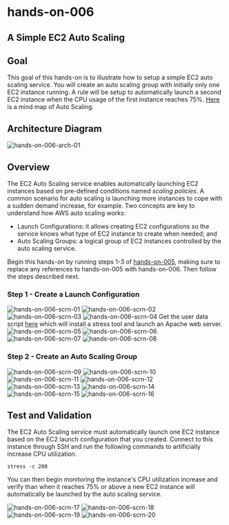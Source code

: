 # hands-on-006

## A Simple EC2 Auto Scaling


## Goal

This goal of this hands-on is to illustrate how to setup a simple EC2 auto scaling service. You will create an auto scaling group with initially only one EC2 instance running. A rule will be setup to automatically launch a second EC2 instance when the CPU usage of the first instance reaches 75%. [Here](../images/auto-scaling.png) is a mind map of Auto Scaling. 

## Architecture Diagram
![hands-on-006-arch-01](images/hands-on-006-arch-01.png)

## Overview
The EC2 Auto Scaling service enables automatically launching EC2 instances based on pre-defined conditions named *scaling policies*. A common scenario for auto scaling is launching more instances to cope with a sudden demand increase, for example. Two concepts are key to understand how AWS auto scaling works:

* Launch Configurations: it allows creating EC2 configurations so the service knows what type of EC2 instance to create when needed; and
* Auto Scaling Groups: a logical group of EC2 instances controlled by the auto scaling service.

Begin this hands-on by running steps 1-3 of [hands-on-005](../hands-on-005), making sure to replace any references to hands-on-005 with hands-on-006. Then follow the steps described next.

### Step 1 - Create a Launch Configuration
![hands-on-006-scrn-01](images/hands-on-006-scrn-01.png)
![hands-on-006-scrn-02](images/hands-on-006-scrn-02.png)
![hands-on-006-scrn-03](images/hands-on-006-scrn-03.png)
![hands-on-006-scrn-04](images/hands-on-006-scrn-04.png)
Get the user data script [here](files/user-data.sh) which will install a stress tool and launch an Apache web server.
![hands-on-006-scrn-05](images/hands-on-006-scrn-05.png)
![hands-on-006-scrn-06](images/hands-on-006-scrn-06.png)
![hands-on-006-scrn-07](images/hands-on-006-scrn-07.png)
![hands-on-006-scrn-08](images/hands-on-006-scrn-08.png)

### Step 2 - Create an Auto Scaling Group
![hands-on-006-scrn-09](images/hands-on-006-scrn-09.png)
![hands-on-006-scrn-10](images/hands-on-006-scrn-10.png)
![hands-on-006-scrn-11](images/hands-on-006-scrn-11.png)
![hands-on-006-scrn-12](images/hands-on-006-scrn-12.png)
![hands-on-006-scrn-13](images/hands-on-006-scrn-13.png)
![hands-on-006-scrn-14](images/hands-on-006-scrn-14.png)
![hands-on-006-scrn-15](images/hands-on-006-scrn-15.png)
![hands-on-006-scrn-16](images/hands-on-006-scrn-16.png)

## Test and Validation
The EC2 Auto Scaling service must automatically launch one EC2 instance based on the EC2 launch configuration that you created. Connect to this instance through SSH and run the following commands to artificially increase CPU utilization.

```
stress -c 200
```

You can then begin monitoring the instance's CPU utilization increase and verify than when it reaches 75% or above a new EC2 instance will automatically be launched by the auto scaling service.

![hands-on-006-scrn-17](images/hands-on-006-scrn-17.png)
![hands-on-006-scrn-18](images/hands-on-006-scrn-18.png)
![hands-on-006-scrn-19](images/hands-on-006-scrn-19.png)
![hands-on-006-scrn-20](images/hands-on-006-scrn-20.png)

